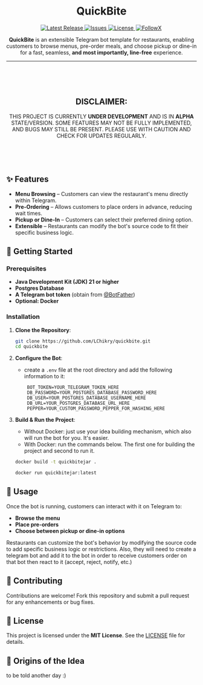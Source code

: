<h1 align="center">QuickBite</h1>

<p align="center">
  <a href="https://github.com/LChikry/quickbite/releases">
    <img src="https://img.shields.io/github/v/release/LChikry/quickbite" alt="Latest Release">
  </a>
  <a href="https://github.com/LChikry/quickbite/issues">
    <img src="https://img.shields.io/github/issues/LChikry/quickbite" alt="Issues">
  </a>
  <a href="https://github.com/LChikry/quickbite/blob/main/LICENSE">
    <img src="https://img.shields.io/github/license/LChikry/quickbite" alt="License">
  </a>
    <a href="https://x.com/LChikry" target="_blank" style="margin: 2px;">
    <img src="https://img.shields.io/badge/Follow%20Me%20On%20X-8A2BE2" alt="FollowX">
  </a>
</p>

<p align="center">
  <strong>QuickBite</strong> is an extensible Telegram bot template for restaurants, enabling customers to browse menus, pre-order meals, and choose pickup or dine-in for a fast, seamless, <strong>and most importantly, line-free</strong> experience.
</p>

---

<br />
<br />
<br />
<strong><h2 align="center"> DISCLAIMER:</h2></strong>
<p align="center">
  THIS PROJECT IS CURRENTLY <strong>UNDER DEVELOPMENT</strong> AND IS IN <strong>ALPHA</strong> STATE/VERSION. SOME FEATURES MAY NOT BE FULLY IMPLEMENTED, AND BUGS MAY STILL BE PRESENT. PLEASE USE WITH CAUTION AND CHECK FOR UPDATES REGULARLY.
</p>
<br />
<br />
<br />

## ✨ Features

- **Menu Browsing** – Customers can view the restaurant's menu directly within Telegram.
- **Pre-Ordering** – Allows customers to place orders in advance, reducing wait times.
- **Pickup or Dine-In** – Customers can select their preferred dining option.
- **Extensible** – Restaurants can modify the bot's source code to fit their specific business logic.

## 🚀 Getting Started

### Prerequisites

- **Java Development Kit (JDK) 21 or higher**
- **Postgres Database**
- **A Telegram bot token** (obtain from [@BotFather](https://core.telegram.org/bots#botfather))
- **Optional: Docker**

### Installation
1. **Clone the Repository**:

   ```bash
   git clone https://github.com/LChikry/quickbite.git
   cd quickbite
   ```

2. **Configure the Bot**:
    - create a `.env` file at the root directory and add the following information to it:

      ```properties
       BOT_TOKEN=YOUR_TELEGRAM_TOKEN_HERE
       DB_PASSWORD=YOUR_POSTGRES_DATABASE_PASSWORD_HERE
       DB_USER=YOUR_POSTGRES_DATABASE_USERNAME_HERE
       DB_URL=YOUR_POSTGRES_DATABASE_URL_HERE
       PEPPER=YOUR_CUSTOM_PASSWORD_PEPPER_FOR_HASHING_HERE
      ```

3. **Build & Run the Project**:
    - Without Docker: just use your idea building mechanism, which also will run the bot for you. It's easier.
    - With Docker: run the commands below. The first one for building the project and second to run it.

   ```bash
   docker build -t quickbitejar .
   ```
   ```bash
   docker run quickbitejar:latest
   ```

## 📌 Usage

Once the bot is running, customers can interact with it on Telegram to:

- **Browse the menu**
- **Place pre-orders**
- **Choose between pickup or dine-in options**

Restaurants can customize the bot's behavior by modifying the source code to add specific business logic or restrictions. Also, they will need to create a telegram bot and add it to the bot in order to receive customers order on that bot then react to it (accept, reject, notify, etc.)

## 🤝 Contributing

Contributions are welcome! Fork this repository and submit a pull request for any enhancements or bug fixes.

## 📜 License

This project is licensed under the **MIT License**. See the [LICENSE](https://github.com/LChikry/quickbite/blob/main/LICENSE.md) file for details.

## 🙌 Origins of the Idea
to be told another day :)